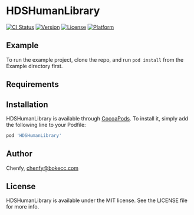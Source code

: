 # HDSHumanLibrary

[![CI Status](https://img.shields.io/travis/Chenfy/HDSHumanLibrary.svg?style=flat)](https://travis-ci.org/Chenfy/HDSHumanLibrary)
[![Version](https://img.shields.io/cocoapods/v/HDSHumanLibrary.svg?style=flat)](https://cocoapods.org/pods/HDSHumanLibrary)
[![License](https://img.shields.io/cocoapods/l/HDSHumanLibrary.svg?style=flat)](https://cocoapods.org/pods/HDSHumanLibrary)
[![Platform](https://img.shields.io/cocoapods/p/HDSHumanLibrary.svg?style=flat)](https://cocoapods.org/pods/HDSHumanLibrary)

## Example

To run the example project, clone the repo, and run `pod install` from the Example directory first.

## Requirements

## Installation

HDSHumanLibrary is available through [CocoaPods](https://cocoapods.org). To install
it, simply add the following line to your Podfile:

```ruby
pod 'HDSHumanLibrary'
```

## Author

Chenfy, chenfy@bokecc.com

## License

HDSHumanLibrary is available under the MIT license. See the LICENSE file for more info.
